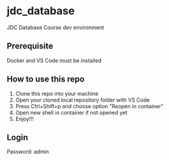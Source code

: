 # jdc_database
JDC Database Course dev environment

## Prerequisite 
Docker and VS Code must be installed

## How to use this repo
1. Clone this repo into your machine
2. Open your cloned local repository folder with VS Code
3. Press Ctrl+Shift+p and choose option "Reopen in container"
4. Open new shell in container if not opened yet
5. Enjoy!!!

## Login
Password: admin
